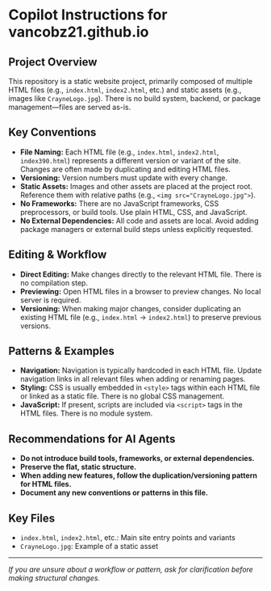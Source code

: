 # Copilot Instructions for vancobz21.github.io

## Project Overview
This repository is a static website project, primarily composed of multiple HTML files (e.g., `index.html`, `index2.html`, etc.) and static assets (e.g., images like `CrayneLogo.jpg`). There is no build system, backend, or package management—files are served as-is.

## Key Conventions
- **File Naming:** Each HTML file (e.g., `index.html`, `index2.html`, `index390.html`) represents a different version or variant of the site. Changes are often made by duplicating and editing HTML files.
- **Versioning:** Version numbers must update with every change.
- **Static Assets:** Images and other assets are placed at the project root. Reference them with relative paths (e.g., `<img src="CrayneLogo.jpg">`).
- **No Frameworks:** There are no JavaScript frameworks, CSS preprocessors, or build tools. Use plain HTML, CSS, and JavaScript.
- **No External Dependencies:** All code and assets are local. Avoid adding package managers or external build steps unless explicitly requested.

## Editing & Workflow
- **Direct Editing:** Make changes directly to the relevant HTML file. There is no compilation step.
- **Previewing:** Open HTML files in a browser to preview changes. No local server is required.
- **Versioning:** When making major changes, consider duplicating an existing HTML file (e.g., `index.html` → `index2.html`) to preserve previous versions.

## Patterns & Examples
- **Navigation:** Navigation is typically hardcoded in each HTML file. Update navigation links in all relevant files when adding or renaming pages.
- **Styling:** CSS is usually embedded in `<style>` tags within each HTML file or linked as a static file. There is no global CSS management.
- **JavaScript:** If present, scripts are included via `<script>` tags in the HTML files. There is no module system.

## Recommendations for AI Agents
- **Do not introduce build tools, frameworks, or external dependencies.**
- **Preserve the flat, static structure.**
- **When adding new features, follow the duplication/versioning pattern for HTML files.**
- **Document any new conventions or patterns in this file.**

## Key Files
- `index.html`, `index2.html`, etc.: Main site entry points and variants
- `CrayneLogo.jpg`: Example of a static asset

---

_If you are unsure about a workflow or pattern, ask for clarification before making structural changes._
